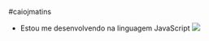 #caiojmatins
- Estou me desenvolvendo na linguagem JavaScript
![](![image](https://github.com/user-attachments/assets/61863573-c753-4f72-a097-590087d511ba)
)

